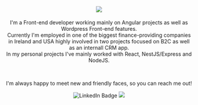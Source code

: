 
<h1 align="center">
  <a href="https://git.io/typing-svg">
    <img src="https://readme-typing-svg.herokuapp.com?font=Railway&size=30&color=00F73A&center=true&vCenter=true&width=600&lines=Hello+there!;This+is+Blagovest+Georgiev!;&center=true&size=25" />
  </a>
</h1>
<p align="center">I'm a Front-end developer working mainly on Angular projects as well as Wordpress Front-end features.<br/> Currently I'm employed in one of the biggest finance-providing companies in Ireland and USA highly involved in two projects focused on B2C as well as an internall CRM app.<br/>
In my personal projects I've mainly worked with React, NestJS/Express and NodeJS.</p>
<br/>
<p align="center">I'm always happy to meet new and friendly faces, so you can reach me out!</p>
<div align="center">
 <a href="https://www.linkedin.com/in/blagovest-georgiev-228b43122/" target="_blank" style="text-decoration: none !important;"><img src="https://img.shields.io/badge/LinkedIn-blue?style=for-the-badge&logo=linkedin&logoColor=white" alt="LinkedIn Badge"/></a> <a href="mailto:bgeorgieff87@gmail.com" target="_blank" style="text-decoration: none !important;"><img src="https://img.shields.io/badge/-Gmail-%23333?style=for-the-badge&logo=gmail&logoColor=white" /></a>
</div>

